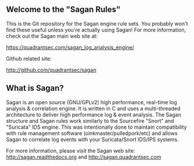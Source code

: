 Welcome to the "Sagan Rules"
----------------------------

This is the Git repository for the Sagan engine rule sets.  You 
probably won't find these useful unless you're actually using Sagan!
For more information,  check out the Sagan main web site at:

https://quadrantsec.com/sagan_log_analysis_engine/

Github related site:

http://github.com/quadrantsec/sagan

What is Sagan? 
--------------

Sagan is an open source (GNU/GPLv2) high performance, real-time log 
analysis & correlation engine.  It is written in C and uses a 
multi-threaded architecture to deliver high performance log & event 
analysis. The Sagan structure and Sagan rules work similarly to the 
Sourcefire "Snort" and "Suricata" IDS engine. This was intentionally 
done to maintain compatibility with rule management software 
(oinkmaster/pulledpork/etc) and allows Sagan to correlate log events 
with your Suricata/Snort IDS/IPS systems. 

For more information, please visit the Sagan web site: 
http://sagan.readthedocs.org and http://sagan.quadrantsec.com

